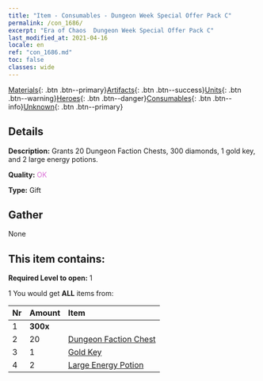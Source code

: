 ```yaml
---
title: "Item - Consumables - Dungeon Week Special Offer Pack C"
permalink: /con_1686/
excerpt: "Era of Chaos  Dungeon Week Special Offer Pack C"
last_modified_at: 2021-04-16
locale: en
ref: "con_1686.md"
toc: false
classes: wide
---
```

 [Materials](/Items/){: .btn .btn--primary}[Artifacts](/Items/Artifacts/){: .btn .btn--success}[Units](/Items/Units/){: .btn .btn--warning}[Heroes](/Items/Heroes/){: .btn .btn--danger}[Consumables](/Items/Consumables/){: .btn .btn--info}[Unknown](/Items/Unknown/){: .btn .btn--primary}

## Details
 **Description:** Grants 20 Dungeon Faction Chests, 300 diamonds, 1 gold key, and 2 large energy potions.

 **Quality:** <span style="color: #DA70D6">OK</span>

 **Type:** Gift

## Gather

  None

## This item contains:

 **Required Level to open:** 1

 1 You would get **ALL** items  from:

  | Nr | Amount |     Item    |
  |:---|:-------|:------------|
  | 1 |  **300x** | <i class="fas fa-gem"/> |  | 
  | 2 | 20 | [Dungeon Faction Chest](/Items/con_1276/) |  | 
  | 3 | 1 | [Gold Key](/Items/con_783/) |  | 
  | 4 | 2 | [Large Energy Potion](/Items/con_706/) |  | 
